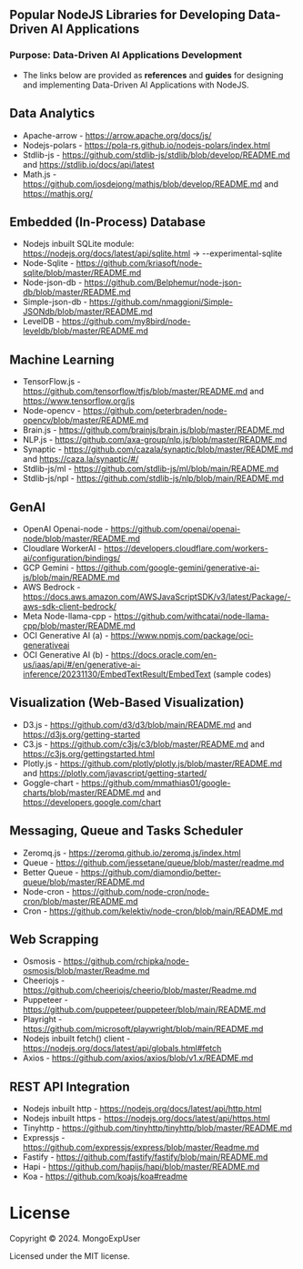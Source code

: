 ## Popular NodeJS Libraries for Developing Data-Driven AI Applications

### Purpose: Data-Driven AI Applications Development                                                                                          
- The links below are provided as <strong>references</strong> and <strong>guides</strong> for designing and implementing Data-Driven AI Applications with NodeJS.
    
 
## Data Analytics 
- Apache-arrow - https://arrow.apache.org/docs/js/
- Nodejs-polars - https://pola-rs.github.io/nodejs-polars/index.html
- Stdlib-js - https://github.com/stdlib-js/stdlib/blob/develop/README.md and https://stdlib.io/docs/api/latest
- Math.js - https://github.com/josdejong/mathjs/blob/develop/README.md and https://mathjs.org/
  

## Embedded (In-Process) Database
- Nodejs inbuilt SQLite module: https://nodejs.org/docs/latest/api/sqlite.html  -> --experimental-sqlite
- Node-Sqlite - https://github.com/kriasoft/node-sqlite/blob/master/README.md
- Node-json-db  - https://github.com/Belphemur/node-json-db/blob/master/README.md
- Simple-json-db - https://github.com/nmaggioni/Simple-JSONdb/blob/master/README.md
- LevelDB - https://github.com/my8bird/node-leveldb/blob/master/README.md


## Machine Learning
- TensorFlow.js - https://github.com/tensorflow/tfjs/blob/master/README.md and https://www.tensorflow.org/js
- Node-opencv - https://github.com/peterbraden/node-opencv/blob/master/README.md
- Brain.js - https://github.com/brainjs/brain.js/blob/master/README.md
- NLP.js - https://github.com/axa-group/nlp.js/blob/master/README.md
- Synaptic - https://github.com/cazala/synaptic/blob/master/README.md and https://caza.la/synaptic/#/
- Stdlib-js/ml - https://github.com/stdlib-js/ml/blob/main/README.md
- Stdlib-js/npl - https://github.com/stdlib-js/nlp/blob/main/README.md


## GenAI
- OpenAI Openai-node - https://github.com/openai/openai-node/blob/master/README.md
- Cloudlare WorkerAI - https://developers.cloudflare.com/workers-ai/configuration/bindings/
- GCP Gemini - https://github.com/google-gemini/generative-ai-js/blob/main/README.md
- AWS Bedrock - https://docs.aws.amazon.com/AWSJavaScriptSDK/v3/latest/Package/-aws-sdk-client-bedrock/
- Meta Node-llama-cpp - https://github.com/withcatai/node-llama-cpp/blob/master/README.md
- OCI Generative AI (a) - https://www.npmjs.com/package/oci-generativeai
- OCI Generative AI (b) -  https://docs.oracle.com/en-us/iaas/api/#/en/generative-ai-inference/20231130/EmbedTextResult/EmbedText (sample codes)



## Visualization (Web-Based Visualization)
- D3.js - https://github.com/d3/d3/blob/main/README.md and https://d3js.org/getting-started
- C3.js - https://github.com/c3js/c3/blob/master/README.md and https://c3js.org/gettingstarted.html
- Plotly.js - https://github.com/plotly/plotly.js/blob/master/README.md and https://plotly.com/javascript/getting-started/
- Goggle-chart - https://github.com/mmathias01/google-charts/blob/master/README.md and https://developers.google.com/chart


## Messaging, Queue and Tasks Scheduler
- Zeromq.js - https://zeromq.github.io/zeromq.js/index.html
- Queue - https://github.com/jessetane/queue/blob/master/readme.md
- Better Queue - https://github.com/diamondio/better-queue/blob/master/README.md
- Node-cron - https://github.com/node-cron/node-cron/blob/master/README.md
- Cron - https://github.com/kelektiv/node-cron/blob/main/README.md


## Web Scrapping
- Osmosis - https://github.com/rchipka/node-osmosis/blob/master/Readme.md
- Cheeriojs - https://github.com/cheeriojs/cheerio/blob/master/Readme.md
- Puppeteer - https://github.com/puppeteer/puppeteer/blob/main/README.md
- Playright - https://github.com/microsoft/playwright/blob/main/README.md
- Nodejs inbuilt fetch() client - https://nodejs.org/docs/latest/api/globals.html#fetch
- Axios - https://github.com/axios/axios/blob/v1.x/README.md


## REST API Integration
- Nodejs inbuilt http - https://nodejs.org/docs/latest/api/http.html
- Nodejs inbuilt https - https://nodejs.org/docs/latest/api/https.html
- Tinyhttp - https://github.com/tinyhttp/tinyhttp/blob/master/README.md
- Expressjs - https://github.com/expressjs/express/blob/master/Readme.md
- Fastify -  https://github.com/fastify/fastify/blob/main/README.md
- Hapi - https://github.com/hapijs/hapi/blob/master/README.md
- Koa - https://github.com/koajs/koa#readme




# License

Copyright © 2024. MongoExpUser

Licensed under the MIT license.
